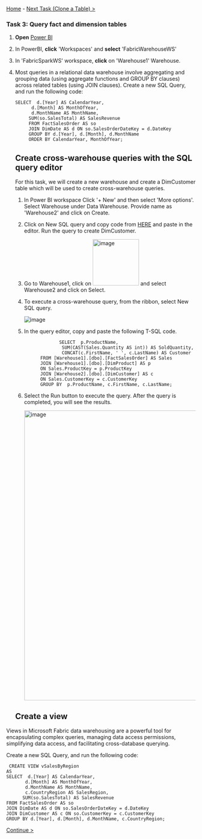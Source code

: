 [Home](README.md) -  [Next Task (Clone a Table) >](Task4-Clone-Tables.md)

### Task 3: Query fact and dimension tables

1. **Open** [Power BI](https://app.powerbi.com/)

2. In PowerBI, **click** 'Workspaces' and **select** 'FabricWarehouseWS'

3. In 'FabricSparkWS' workspace, **click** on 'Warehouse1' Warehouse.

4. Most queries in a relational data warehouse involve aggregating and grouping data (using aggregate functions and GROUP BY clauses) across related tables (using JOIN clauses).
    Create a new SQL Query, and run the following code:

   ```
   SELECT  d.[Year] AS CalendarYear,
         d.[Month] AS MonthOfYear,
         d.MonthName AS MonthName,
        SUM(so.SalesTotal) AS SalesRevenue
        FROM FactSalesOrder AS so
        JOIN DimDate AS d ON so.SalesOrderDateKey = d.DateKey
        GROUP BY d.[Year], d.[Month], d.MonthName
        ORDER BY CalendarYear, MonthOfYear;
   ```

   ## Create cross-warehouse queries with the SQL query editor

    For this task, we will create a new warehouse and create a DimCustomer table which will be used to create cross-warehouse queries.

   1. In Power BI workspace Click '+ New' and then select 'More options'. Select Warehouse under Data Warehouse. Provide name as 'Warehouse2' and click on Create.
   2. Click on New SQL query and copy code from [HERE](Create-DimCustomer.txt) and paste in the editor. Run the query to create DimCustomer.
   3. Go to Warehouse1, click on <img width="123" alt="image" src="https://github.com/swmannepalli/Fabric-DW/assets/84516667/fba0f735-6404-4712-8856-ac929f00484a"> and select Warehouse2 and click on Select.
   4. To execute a cross-warehouse query, from the ribbon, select New SQL query.
  
      ![image](https://github.com/swmannepalli/Fabric-DW/assets/84516667/313e4755-61f6-4ada-9029-e1db626d608d)
   5. In the query editor, copy and paste the following T-SQL code.

      ```
                   SELECT  p.ProductName,
                    SUM(CAST(Sales.Quantity AS int)) AS SoldQuantity, 
                    CONCAT(c.FirstName, ' ', c.LastName) AS Customer
            FROM [Warehouse1].[dbo].[FactSalesOrder] AS Sales
            JOIN [Warehouse1].[dbo].[DimProduct] AS p
            ON Sales.ProductKey = p.ProductKey
            JOIN [Warehouse2].[dbo].[DimCustomer] AS c
            ON Sales.CustomerKey = c.CustomerKey
            GROUP BY  p.ProductName, c.FirstName, c.LastName;
      ```
    6. Select the Run button to execute the query. After the query is completed, you will see the results.
  
       <img width="770" alt="image" src="https://github.com/swmannepalli/Fabric-DW/assets/84516667/7b8e97ab-6003-44e1-87d4-0046d6254493">

   ## Create a view

Views in Microsoft Fabric data warehousing are a powerful tool for encapsulating complex queries, managing data access permissions, simplifying data access, and facilitating cross-database querying.

Create a new SQL Query, and run the following code:

 ```
  CREATE VIEW vSalesByRegion
AS
SELECT  d.[Year] AS CalendarYear,
        d.[Month] AS MonthOfYear,
        d.MonthName AS MonthName,
        c.CountryRegion AS SalesRegion,
       SUM(so.SalesTotal) AS SalesRevenue
FROM FactSalesOrder AS so
JOIN DimDate AS d ON so.SalesOrderDateKey = d.DateKey
JOIN DimCustomer AS c ON so.CustomerKey = c.CustomerKey
GROUP BY d.[Year], d.[Month], d.MonthName, c.CountryRegion;

 ```

[Continue >](Task4-Clone-Tables.md)





